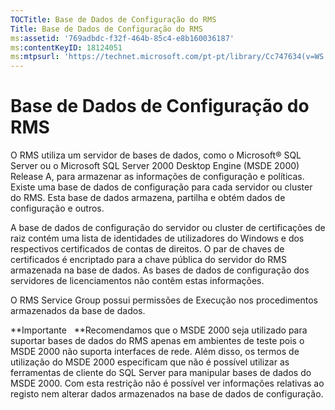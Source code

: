 ```yaml
---
TOCTitle: Base de Dados de Configuração do RMS
Title: Base de Dados de Configuração do RMS
ms:assetid: '769adbdc-f32f-464b-85c4-e8b160036187'
ms:contentKeyID: 18124051
ms:mtpsurl: 'https://technet.microsoft.com/pt-pt/library/Cc747634(v=WS.10)'
---
```


Base de Dados de Configuração do RMS
====================================

O RMS utiliza um servidor de bases de dados, como o Microsoft® SQL Server ou o Microsoft SQL Server 2000 Desktop Engine (MSDE 2000) Release A, para armazenar as informações de configuração e políticas. Existe uma base de dados de configuração para cada servidor ou cluster do RMS. Esta base de dados armazena, partilha e obtém dados de configuração e outros.

A base de dados de configuração do servidor ou cluster de certificações de raiz contém uma lista de identidades de utilizadores do Windows e dos respectivos certificados de contas de direitos. O par de chaves de certificados é encriptado para a chave pública do servidor do RMS armazenada na base de dados. As bases de dados de configuração dos servidores de licenciamentos não contêm estas informações.

O RMS Service Group possui permissões de Execução nos procedimentos armazenados da base de dados.

**Importante   **Recomendamos que o MSDE 2000 seja utilizado para suportar bases de dados do RMS apenas em ambientes de teste pois o MSDE 2000 não suporta interfaces de rede. Além disso, os termos de utilização do MSDE 2000 especificam que não é possível utilizar as ferramentas de cliente do SQL Server para manipular bases de dados do MSDE 2000. Com esta restrição não é possível ver informações relativas ao registo nem alterar dados armazenados na base de dados de configuração.
